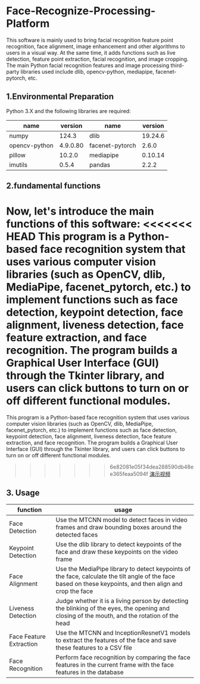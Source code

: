 # Face-Recognize-Processing-Platform

This software is mainly used to bring facial recognition feature point recognition, face alignment, image enhancement and other algorithms to users in a visual way. At the same time, it adds functions such as live detection, feature point extraction, facial recognition, and image cropping. The main Python facial recognition features and image processing third-party libraries used include dlib, opencv-python, mediapipe, facenet-pytorch, etc.

## 1.Environmental Preparation

Python 3.X and the following libraries are required:

| name          | version    | name           | version    |
|----------------|-----------|----------------|-----------|
| numpy          | 124.3     | dlib           | 19.24.6   |
| opencv-python  | 4.9.0.80  | facenet-pytorch| 2.6.0     |
| pillow         | 10.2.0    | mediapipe      | 0.10.14   |
| imutils        | 0.5.4     | pandas         | 2.2.2     |

## 2.fundamental functions

Now, let's introduce the main functions of this software:
<<<<<<< HEAD
This program is a Python-based face recognition system that uses various computer vision libraries (such as OpenCV, dlib, MediaPipe, facenet_pytorch, etc.) to implement functions such as face detection, keypoint detection, face alignment, liveness detection, face feature extraction, and face recognition. The program builds a Graphical User Interface (GUI) through the Tkinter library, and users can click buttons to turn on or off different functional modules.  
=======
This program is a Python-based face recognition system that uses various computer vision libraries (such as OpenCV, dlib, MediaPipe, facenet_pytorch, etc.) to implement functions such as face detection, keypoint detection, face alignment, liveness detection, face feature extraction, and face recognition. The program builds a Graphical User Interface (GUI) through the Tkinter library, and users can click buttons to turn on or off different functional modules.
>>>>>>> 6e82081e05f34dea288590db48ee365feaa5094f
[演示视频](https://b23.tv/n5PKEK6)

## 3. Usage

|         function         |                             usage                             |
|--------------------------|---------------------------------------------------------------|
|       Face Detection     |  Use the MTCNN model to detect faces in video frames and draw bounding boxes around the detected faces |
|       Keypoint Detection |  Use the dlib library to detect keypoints of the face and draw these keypoints on the video frame |
|       Face Alignment     |  Use the MediaPipe library to detect keypoints of the face, calculate the tilt angle of the face based on these keypoints, and then align and crop the face |
|       Liveness Detection |  Judge whether it is a living person by detecting the blinking of the eyes, the opening and closing of the mouth, and the rotation of the head   |
|  Face Feature Extraction |  Use the MTCNN and InceptionResnetV1 models to extract the features of the face and save these features to a CSV file|
|  Face Recognition        |  Perform face recognition by comparing the face features in the current frame with the face features in the database|

